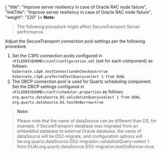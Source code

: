{
    "title": "Improve server resiliency in case of Oracle RAC node failure",
    "linkTitle": "Improve server resiliency in case of Oracle RAC node failure",
    "weight": "220"
}> **Note:**
>
> The following procedure might affect SecureTransport Server performance.

Adjust the <span class="mc-variable axway_variables.Component_Short_Name variable">SecureTransport</span> connection pool settings per the following procedure.

1.  Set the C3P0 connection pools configured in `<FILEDRIVEHOME>/conf/configuration.xml` (set for each component) as follows:  
    `hibernate.c3p0.testConnectionOnCheckout=true`  
    `hibernate.c3p0.preferredTestQuery=select 1 from DUAL`
2.  The DBCP connection pool is used for Quartz scheduling component. Set the DBCP settings configured in `<FILEDRIVEHOME>/conf/scheduler.properties` as follows:  
    `org.quartz.dataSource.DS.validationQuery=select 1 from DUAL`  
    `org.quartz.dataSource.DS.testOnBorrow=true`

> **Note:**
>
> Please note that the name of dataSource can be different than DS, for example, if SecureTransport database was migrated from an embedded database to external Oracle database, the name of dataSource will be DS2-migrate, and configuration options will be:org.quartz.dataSource.DS2-migration.validationQuery=select 1 from DUALorg.quartz.dataSource.DS2-migration.testOnBorrow=true
